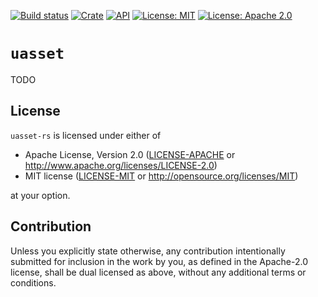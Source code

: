 [![Build status](https://github.com/jorgenpt/uasset-rs/workflows/Rust/badge.svg)](https://github.com/jorgenpt/uasset-rs/actions?query=workflow%3ARust)
[![Crate](https://img.shields.io/crates/v/uasset.svg)](https://crates.io/crates/uasset)
[![API](https://docs.rs/uasset/badge.svg)](https://docs.rs/uasset)
[![License: MIT](https://img.shields.io/badge/License-MIT-blue.svg)](LICENSE-MIT)
[![License: Apache 2.0](https://img.shields.io/badge/License-Apache%202.0-blue.svg)](LICENSE-APACHE)

# `uasset`

TODO

## License

`uasset-rs` is licensed under either of

 * Apache License, Version 2.0
   ([LICENSE-APACHE](LICENSE-APACHE) or http://www.apache.org/licenses/LICENSE-2.0)
 * MIT license
   ([LICENSE-MIT](LICENSE-MIT) or http://opensource.org/licenses/MIT)

at your option.

## Contribution

Unless you explicitly state otherwise, any contribution intentionally submitted
for inclusion in the work by you, as defined in the Apache-2.0 license, shall be
dual licensed as above, without any additional terms or conditions.
